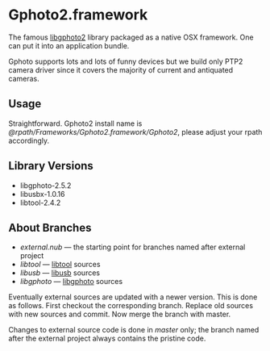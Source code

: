 # Gphoto2.framework

The famous [libgphoto2](http://www.gphoto.org) library packaged as a native OSX framework.
One can put it into an application bundle.

Gphoto supports lots and lots of funny devices but we build only PTP2 camera driver since
it covers the majority of current and antiquated cameras.

## Usage

Straightforward. Gphoto2 install name is *@rpath/Frameworks/Gphoto2.framework/Gphoto2*,
please adjust your rpath accordingly.

## Library Versions
- libgphoto-2.5.2
- libusbx-1.0.16
- libtool-2.4.2

## About Branches

- *external.nub* — the starting point for branches named after external project
- *libtool* — [libtool](http://www.gnu.org/software/libtool/) sources
- *libusb* — [libusb](http://www.libusb.org) sources
- *libgphoto* — [libgphoto](http://www.gphoto.org) sources

Eventually external sources are updated with a newer version. This is done as follows.
First checkout the corresponding branch. Replace old sources with new sources and commit.
Now merge the branch with master.

Changes to external source code is done in *master* only; the branch named after the
external project always contains the pristine code.

